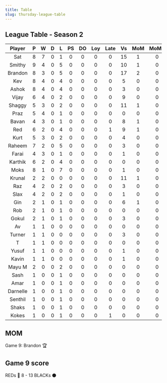 ```yaml
---
title: Table
slug: thursday-league-table
---
```


## League Table - Season 2

**Player**|**P**|**W**|**D**|**L**|**PS**|**DO**|**Loy**|**Late**|**Vs**|**MoM**|**MoMS**|**Tot**|**Ave**
:-----:|:-----:|:-----:|:-----:|:-----:|:-----:|:-----:|:-----:|:-----:|:-----:|:-----:|:-----:|:-----:|:-----:
Sat|8|7|0|1|0|0|0|0|15|1|0|32|4
Smithy|9|4|0|5|0|0|0|0|10|1|0|24|2.66
Brandon|8|3|0|5|0|0|0|0|17|2|0|23|2.87
Kev|8|4|0|4|0|0|0|0|5|0|0|20|2.5
Ashok|8|4|0|4|0|0|0|0|3|0|0|20|2.5
Vijay|6|4|0|2|0|0|0|0|9|0|0|18|3
Shaggy|5|3|0|2|0|0|0|0|11|1|0|17|3.4
Praz|5|4|0|1|0|0|0|0|0|0|0|17|3.4
Bavan|4|3|0|1|0|0|0|0|8|1|0|16|4
Red|6|2|0|4|0|0|0|1|9|1|0|14|2.33
Kurt|5|3|0|2|0|0|0|0|4|0|0|14|2.8
Raheem|7|2|0|5|0|0|0|0|3|0|0|13|1.85
Farai|4|3|0|1|0|0|0|0|1|0|0|13|3.25
Karthik|6|2|0|4|0|0|0|0|0|0|0|12|2
Moks|8|1|0|7|0|0|0|0|1|0|0|11|1.37
Krunal|2|2|0|0|0|0|0|0|11|1|0|11|5.5
Raz|4|2|0|2|0|0|0|0|3|0|0|10|2.5
Slax|4|2|0|2|0|0|0|0|1|0|0|10|2.5
Gin|2|1|0|1|0|0|0|0|6|1|0|8|4
Rob|2|1|0|1|0|0|0|0|0|0|0|5|2.5
Gokul|2|1|0|1|0|0|0|0|3|0|0|5|2.5
Av|1|1|0|0|0|0|0|0|0|0|0|4|4
Turner|1|1|0|0|0|0|0|0|3|0|0|4|4
T|1|1|0|0|0|0|0|0|0|0|0|4|4
Yusuf|1|1|0|0|0|0|0|0|1|0|0|4|4
Kavin|1|1|0|0|0|0|0|0|1|0|0|4|4
Mayu M|2|0|0|2|0|0|0|0|0|0|0|2|1
Sash|1|0|0|1|0|0|0|0|0|0|0|1|1
Amar|1|0|0|1|0|0|0|0|0|0|0|1|1
Darnelle|1|0|0|1|0|0|0|0|0|0|0|1|1
Senthil|1|0|0|1|0|0|0|0|0|0|0|1|1
Shaks|1|0|0|1|0|0|0|0|0|0|0|1|1
Kokes|1|0|0|1|0|0|0|1|0|0|0|0|0

## MOM 

Game 9: Brandon 🏆


## Game 9 score

REDs 🔴 8 - 13 BLACKs ⚫️️


